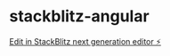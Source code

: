 # stackblitz-angular

[Edit in StackBlitz next generation editor ⚡️](https://stackblitz.com/~/github.com/Flyingbnjoplayer/stackblitz-angular)